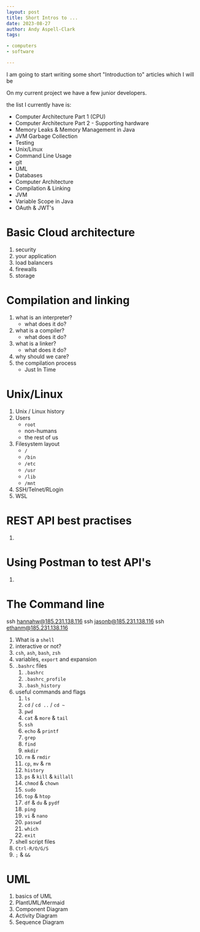 ```yaml
---
layout: post
title: Short Intros to ...
date: 2023-08-27
author: Andy Aspell-Clark
tags:

- computers
- software

---
```


I am going to start writing some short "Introduction to" articles which I will be

On my current project we have a few junior developers.

the list I currently have is:

* Computer Architecture Part 1 (CPU)
* Computer Architecture Part 2 - Supporting hardware
* Memory Leaks & Memory Management in Java
* JVM Garbage Collection
* Testing
* Unix/Linux
* Command Line Usage
* git
* UML
* Databases
* Computer Architecture
* Compilation & Linking
* JVM
* Variable Scope in Java
* OAuth & JWT's

# Basic Cloud architecture

1. security
1. your application
1. load balancers
1. firewalls
1. storage

# Compilation and linking

1. what is an interpreter?
    * what does it do?
1. what is a compiler?
    * what does it do?
1. what is a linker?
    * what does it do?
1. why should we care?
1. the compilation process
   * Just In Time

# Unix/Linux

1. Unix / Linux history
1. Users
   * `root`
    * non-humans
    * the rest of us
1. Filesystem layout
   * `/`
   * `/bin`
   * `/etc`
   * `/usr`
   * `/lib`
   * `/mnt`
1. SSH/Telnet/RLogin
1. WSL

# REST API best practises
1. 

# Using Postman to test API's
1. 

# The Command line

ssh hannahw@185.231.138.116
ssh jasonb@185.231.138.116
ssh ethanm@185.231.138.116

1. What is a `shell`
1. interactive or not?
1. `csh`, `ash`, `bash`, `zsh`
1. variables, `export` and expansion
1. `.bashrc` files
   1. `.bashrc`
   1. `.bashrc_profile`
   1. `.bash_history`
1. useful commands and flags
   1. `ls`
   1. `cd` / `cd ..` / `cd ~`
   1. `pwd`
   1. `cat` & `more` & `tail`
   1. `ssh`
   1. `echo` & `printf`
   1. `grep`
   1. `find`
   1. `mkdir`
   1. `rm` & `rmdir`
   1. `cp`, `mv` & `rm`
   1. `history`
   1. `ps` & `kill` & `killall`
   1. `chmod` & `chown`
   1. `sudo`
   1. `top` & `htop`
   1. `df` & `du` & `pydf`
   1. `ping`
   1. `vi` & `nano`
   1. `passwd`
   1. `which`
   1. `exit`
1. shell script files
1. `Ctrl-R/O/G/S`
1. `;` & `&&`

# UML

1. basics of UML
1. PlantUML/Mermaid
1. Component Diagram
1. Activity Diagram
1. Sequence Diagram
